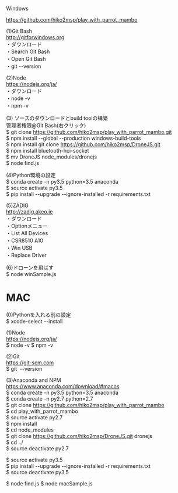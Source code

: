 Windows  
   
https://github.com/hiko2msp/play_with_parrot_mambo  
  
  
(1)Git Bash  
http://gitforwindows.org  
・ダウンロード  
・Search Git Bash  
・Open Git Bash  
・git --version  
  
(2)Node  
https://nodejs.org/ja/  
・ダウンロード  
・node -v  
・npm -v  
  
  
(3) ソースのダウンロードとbuild toolの構築  
管理者権限@Git Bash(右クリック)  
$ git clone https://github.com/hiko2msp/play_with_parrot_mambo.git  
$ npm install --global --production windows-build-tools  
$ npm install git clone https://github.com/hiko2msp/DroneJS.git  
$ npm install bluetooth-hci-socket  
$ mv DroneJS node_modules/dronejs  
$ node find.js  
  
  
(4)Python環境の設定  
$ conda create -n py3.5 python=3.5 anaconda  
$ source activate py3.5  
$ pip install --upgrade --ignore-installed -r requirements.txt  
  
(5)ZADIG  
http://zadig.akeo.ie  
・ダウンロード  
・Optionメニュー  
・List All Devices  
・CSR8510 A10  
・Win USB  
・Replace Driver  
  
(6)ドローンを飛ばす  
$ node winSample.js  

  
# MAC   
(0)Pythonを入れる前の設定  
$ xcode-select --install  
  
(1)Node  
https://nodejs.org/ja/  
$ node -v $ npm -v    
  
(2)Git  
https://git-scm.com  
$ git  --version  
  
(3)Anaconda and NPM  
https://www.anaconda.com/download/#macos  
$ conda create -n py3.5 python=3.5 anaconda  
$ conda create -n py2.7 python=2.7         
$ git clone https://github.com/hiko2msp/play_with_parrot_mambo  
$ cd play_with_parrot_mambo  
$ source activate py2.7  
$ npm install  
$ cd node_modules  
$ git clone https://github.com/hiko2msp/DroneJS.git dronejs  
$ cd ../  
$ source deactivate py2.7  
  
$ source activate py3.5  
$ pip install --upgrade --ignore-installed -r requirements.txt  
$ source deactivate py3.5  


$ node find.js
$ node macSample.js

